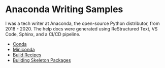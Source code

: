 # Anaconda Writing Samples

I was a tech writer at Anaconda, the open-source Python distributor, from 2018 - 2020. The help docs were generated using ReStructured Text, VS Code, Sphinx, and a CI/CD pipeline. 

- [Conda](conda.md) 
- [Miniconda](miniconda.md)
- [Build Recipes](recipe.md)
- [Building Skeleton Packages](build-pkgs-skeleton.md)
